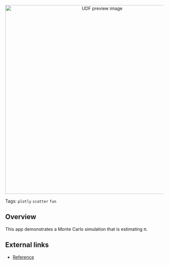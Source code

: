 <!--fused:preview-->
<p align="center"><img src="https://fused-magic.s3.amazonaws.com/thumbnails/apps-public/Simulation_Pi_Example.png" width="600" alt="UDF preview image"></p>

<!--fused:tags-->
Tags: `plotly` `scatter` `fun`

<!--fused:readme-->
## Overview

This app demonstrates a Monte Carlo simulation that is estimating π.

## External links

- [Reference](https://github.com/mesmith027/streamlit_webapps/blob/main/MC_pi/streamlit_app.py)
